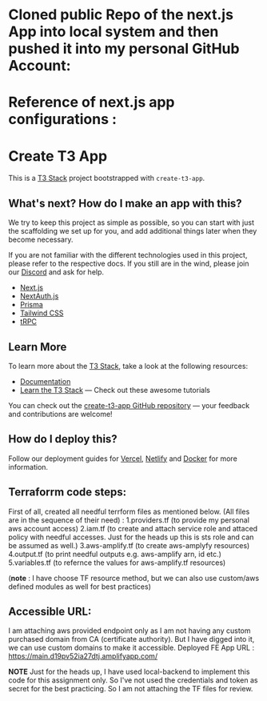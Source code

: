 # Cloned public Repo of the next.js App into local system and then pushed it into my personal GitHub Account:

# Reference of next.js app configurations :

# Create T3 App

This is a [T3 Stack](https://create.t3.gg/) project bootstrapped with `create-t3-app`.

## What's next? How do I make an app with this?

We try to keep this project as simple as possible, so you can start with just the scaffolding we set up for you, and add additional things later when they become necessary.

If you are not familiar with the different technologies used in this project, please refer to the respective docs. If you still are in the wind, please join our [Discord](https://t3.gg/discord) and ask for help.

- [Next.js](https://nextjs.org)
- [NextAuth.js](https://next-auth.js.org)
- [Prisma](https://prisma.io)
- [Tailwind CSS](https://tailwindcss.com)
- [tRPC](https://trpc.io)

## Learn More

To learn more about the [T3 Stack](https://create.t3.gg/), take a look at the following resources:

- [Documentation](https://create.t3.gg/)
- [Learn the T3 Stack](https://create.t3.gg/en/faq#what-learning-resources-are-currently-available) — Check out these awesome tutorials

You can check out the [create-t3-app GitHub repository](https://github.com/t3-oss/create-t3-app) — your feedback and contributions are welcome!

## How do I deploy this?

Follow our deployment guides for [Vercel](https://create.t3.gg/en/deployment/vercel), [Netlify](https://create.t3.gg/en/deployment/netlify) and [Docker](https://create.t3.gg/en/deployment/docker) for more information.


## Terraforrm code steps:

First of all, created all needful terrform files as mentioned below. (All files are in the sequence of their need) :
1.providers.tf (to provide my personal aws account access)
2.iam.tf (to create and attach service role and attaced policy with needful accesses. Just for the heads up this is sts role and can be assumed as well.)
3.aws-amplify.tf (to create aws-amplyfy resources)
4.output.tf (to print needful outputs e.g. aws-amplify arn, id etc.)
5.variables.tf (to refernce the values for aws-amplify.tf resources)

(**note** : I have choose TF resource method, but we can also use custom/aws defined modules as well for best practices)

## Accessible URL:
I am attaching aws provided endpoint only as I am not having any custom purchased domain from CA (certificate authority). But I have digged into it, we can use custom domains to make it accessible.
Deployed FE App URL : https://main.d19pv52ia27dtj.amplifyapp.com/

**NOTE** Just for the heads up, I have used local-backend to implement this code for this assignment only. So I've not used the credentials and token as secret for the best practicing. So I am not attaching the TF files for review.


